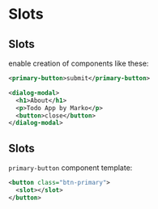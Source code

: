 # Slots

## Slots

enable creation of components like these:

```xml
<primary-button>submit</primary-button>
```

```xml
<dialog-modal>
  <h1>About</h1>
  <p>Todo App by Marko</p>
  <button>close</button>
</dialog-modal>
```

## Slots

`primary-button` component template:

```xml
<button class="btn-primary">
  <slot></slot>
</button>
```
